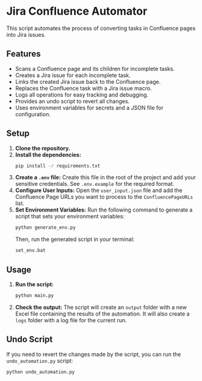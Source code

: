 # Jira Confluence Automator

This script automates the process of converting tasks in Confluence pages into Jira issues.

## Features

- Scans a Confluence page and its children for incomplete tasks.
- Creates a Jira issue for each incomplete task.
- Links the created Jira issue back to the Confluence page.
- Replaces the Confluence task with a Jira issue macro.
- Logs all operations for easy tracking and debugging.
- Provides an undo script to revert all changes.
- Uses environment variables for secrets and a JSON file for configuration.

## Setup

1.  **Clone the repository.**
2.  **Install the dependencies:**
    ```bash
    pip install -r requirements.txt
    ```
3.  **Create a `.env` file:**
    Create this file in the root of the project and add your sensitive credentials. See `.env.example` for the required format.
4.  **Configure User Inputs:**
    Open the `user_input.json` file and add the Confluence Page URLs you want to process to the `ConfluencePageURLs` list.
5.  **Set Environment Variables:**
    Run the following command to generate a script that sets your environment variables:
    ```bash
    python generate_env.py
    ```
    Then, run the generated script in your terminal:
    ```bash
    set_env.bat
    ```

## Usage

1.  **Run the script:**
    ```bash
    python main.py
    ```
2.  **Check the output:**
    The script will create an `output` folder with a new Excel file containing the results of the automation. It will also create a `logs` folder with a log file for the current run.

## Undo Script

If you need to revert the changes made by the script, you can run the `undo_automation.py` script:

```bash
python undo_automation.py